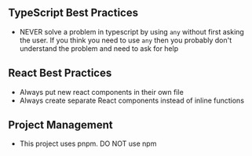 ## TypeScript Best Practices

- NEVER solve a problem in typescript by using `any` without first asking the user. If you think you need to use `any` then you probably don't understand the problem and need to ask for help

## React Best Practices

- Always put new react components in their own file
- Always create separate React components instead of inline functions

## Project Management

- This project uses pnpm. DO NOT use npm
